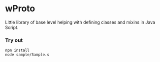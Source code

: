# wProto

Little library of base level helping with defining classes and mixins in Java Script.

### Try out
```
npm install
node sample/Sample.s
```













